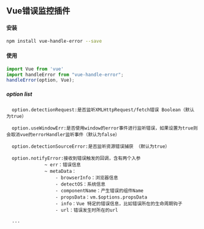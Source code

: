 ## Vue错误监控插件


#### 安装

```bash
npm install vue-handle-error --save
```

#### 使用

```javascript
import Vue from 'vue'
import handleError from "vue-handle-error";
handleError(option, Vue);
```

##### option list
      option.detectionRequest:是否监听XMLHttpRequest/fetch错误 Boolean（默认为true）

      option.useWindowErr:是否使用window的error事件进行监听错误，如果设置为true则会取消vue的errorHandler监听事件（默认为false）

      option.detectionSourceError:是否监听资源错误捕获 （默认为true）

      option.notifyError:接收到错误触发的回调，含有两个入参
                  ~ err：错误信息
                  ~ metaData：
                      - browserInfo：浏览器信息
                      - detectOS：系统信息
                      - componentName：产生错误的组件Name
                      - propsData：vm.$options.propsData
                      - info：Vue 特定的错误信息，比如错误所在的生命周期钩子
                      - url：错误发生时所在的url
        
      ...
